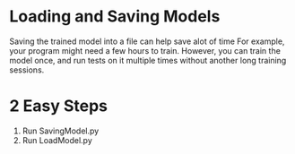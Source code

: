 # Loading and Saving Models
Saving the trained model into a file can help save alot of time
For example, your program might need a few hours to train. However, you can train the model once, and run tests on it multiple times without another long training sessions.

# 2 Easy Steps
1. Run SavingModel.py
2. Run LoadModel.py
